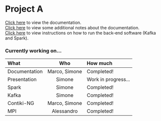 # Project A

[Click here](documentation.md) to view the documentation.  
[Click here](documentation_notes.md) to view some additional notes about the documentation.  
[Click here](HOWTORUN.md) to view instructions on how to run the back-end software (Kafka and Spark).

### Currently working on...

| What | Who | How much |
|:-|:-:|:-|
| Documentation | Marco, Simone | Completed! |
| Presentation | Simone | Work in progress... |
| Spark | Simone | Completed! |
| Kafka | Simone | Completed! |
| Contiki-NG | Marco, Simone | Completed! |
| MPI | Alessandro | Completed! |

